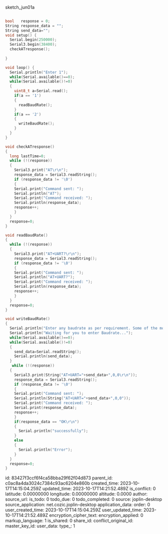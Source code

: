 sketch_jun01a

````c++
 
bool   response = 0;
String response_data = "";
String send_data="";
void setup() {
  Serial.begin(250000);
  Serial3.begin(38400);
  checkATresponse();
 
}

void loop() {
  Serial.println("Enter 1");
  while(Serial.available()==0);
  while(Serial.available()!=0)
  {
    uint8_t a=Serial.read();
    if(a == '1')
    {
      readBaudRate();
    }
    if(a == '2')
    {
      writeBaudRate(); 
    }
  }
}

void checkATresponse()
{
  long lastTime=0;
  while (!(response))
  {
    Serial3.print("AT\r\n");
    response_data = Serial3.readString();
    if (response_data != '\0')                
    {
    Serial.print("Command sent: "); 
    Serial.println("AT");
    Serial.print("Command received: ");
    Serial.println(response_data);
    response++;
    }
  }
  response=0;
}

void readBaudRate()
{
  while (!(response))
  {
    Serial3.print("AT+UART?\r\n");
    response_data = Serial3.readString();
    if (response_data != '\0')                
    {
    Serial.print("Command sent: ");   
    Serial.println("AT+UART?");
    Serial.print("Command received: ");
    Serial.println(response_data);
    response++;
    }
  }
  response=0;
}

void writeBaudRate()
{
  Serial.println("Enter any baudrate as per requirement. Some of the most commonly used baudrates are 9600, 38400,57600 and 115200.");
  Serial.println("Waiting for you to enter Baudrate...");
  while(Serial.available()==0);
  while(Serial.available()!=0)
  {
    send_data=Serial.readString();
    Serial.println(send_data);
  }
   while (!(response))
  {
    Serial3.print(String("AT+UART="+send_data+",0,0\r\n"));
    response_data = Serial3.readString();
    if (response_data != '\0')                
    {
    Serial.print("Command sent: ");   
    Serial.println(String("AT+UART="+send_data+",0,0"));
    Serial.print("Command received: ");
    Serial.print(response_data);
    response++;
    }
    if(response_data == "OK\r\n")
    {
      Serial.println("successfully");
    }
    else
    {
      Serial.println("Error");
    }
  }
  response=0;
}
````

id: 83427f3ccf6f4ca58bba29f62f04d873
parent_id: c0ac8a4da3024c7384c93ac6204e860b
created_time: 2023-10-17T14:15:04.259Z
updated_time: 2023-10-17T14:21:52.489Z
is_conflict: 0
latitude: 0.00000000
longitude: 0.00000000
altitude: 0.0000
author: 
source_url: 
is_todo: 0
todo_due: 0
todo_completed: 0
source: joplin-desktop
source_application: net.cozic.joplin-desktop
application_data: 
order: 0
user_created_time: 2023-10-17T14:15:04.259Z
user_updated_time: 2023-10-17T14:21:52.489Z
encryption_cipher_text: 
encryption_applied: 0
markup_language: 1
is_shared: 0
share_id: 
conflict_original_id: 
master_key_id: 
user_data: 
type_: 1